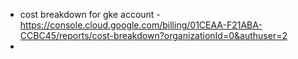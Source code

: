 
- cost breakdown for gke account - https://console.cloud.google.com/billing/01CEAA-F21ABA-CCBC45/reports/cost-breakdown?organizationId=0&authuser=2
- 
